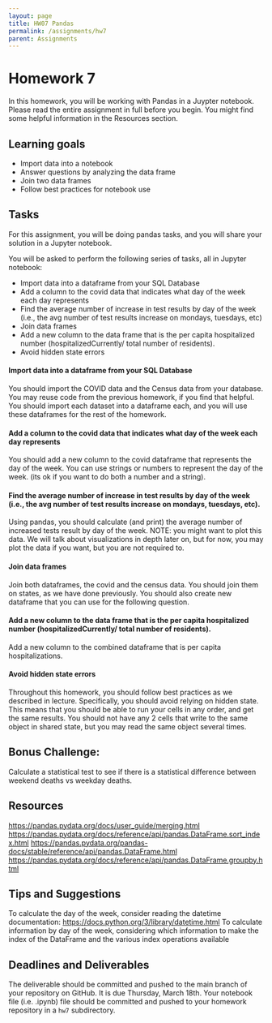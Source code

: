 ```yaml
---
layout: page
title: HW07 Pandas
permalink: /assignments/hw7
parent: Assignments
---
```


# Homework 7
In this homework, you will be working with Pandas in a Juypter notebook. 
Please read the entire assignment in full before you begin. You might find some helpful information in the Resources section.

## Learning goals
- Import data into a notebook
- Answer questions by analyzing the data frame
- Join two data frames
- Follow best practices for notebook use

## Tasks
For this assignment, you will be doing pandas tasks, and you will share your solution in a Jupyter notebook.

You will be asked to perform the following series of tasks, all in Jupyter notebook:
- Import data into a dataframe from your SQL Database
- Add a column to the covid data that indicates what day of the week each day represents
- Find the average number of increase in test results by day of the week (i.e., the avg number of test results increase on mondays, tuesdays, etc)
- Join data frames
- Add a new column to the data frame that is the per capita hospitalized number (hospitalizedCurrently/ total number of residents).
- Avoid hidden state errors

#### Import data into a dataframe from your SQL Database
You should import the COVID data and the Census data from your database.  You may reuse code from the previous homework, if you find that helpful.  You should import each dataset into a dataframe each, and you will use these dataframes for the rest of the homework.

#### Add a column to the covid data that indicates what day of the week each day represents
You should add a new column to the covid dataframe that represents the day of the week.  You can use strings or numbers to represent the day of the week.  (its ok if you want to do both a number and a string). 

#### Find the average number of increase in test results by day of the week (i.e., the avg number of test results increase on mondays, tuesdays, etc).   
Using pandas, you should calculate (and print) the average number of increased tests result by day of the week.  NOTE: you might want to plot this data. We will talk about visualizations in depth later on, but for now, you may plot the data if you want, but you are not required to.


#### Join data frames
Join both dataframes, the covid and the census data.  You should join them on states, as we have done previously. You should also create new dataframe that you can use for the following question.

#### Add a new column to the data frame that is the per capita hospitalized number (hospitalizedCurrently/ total number of residents).
Add a new column to the combined dataframe that is per capita hospitalizations.  

#### Avoid hidden state errors
Throughout this homework, you should follow best practices as we described in lecture. Specifically, you should avoid relying on hidden state.   This means that you should be able to run your cells in any order, and get the same results. 
You should not have any 2 cells that write to the same object in shared state, but you may read the same object several times.


## Bonus Challenge: 
Calculate a statistical test to see if there is a statistical difference between weekend deaths vs weekday deaths.


## Resources
https://pandas.pydata.org/docs/user_guide/merging.html
https://pandas.pydata.org/docs/reference/api/pandas.DataFrame.sort_index.html
https://pandas.pydata.org/pandas-docs/stable/reference/api/pandas.DataFrame.html
https://pandas.pydata.org/docs/reference/api/pandas.DataFrame.groupby.html

## Tips and Suggestions
To calculate the day of the week, consider reading the datetime documentation: https://docs.python.org/3/library/datetime.html
To calculate information by day of the week, considering which information to make the index of the DataFrame and the various index operations available


## Deadlines and Deliverables
The deliverable should be committed and pushed to the main branch of your repository on GitHub. It is due Thursday, March 18th.  Your notebook file (i.e. .ipynb) file should be committed and pushed to your homework repository in a `hw7` subdirectory.

